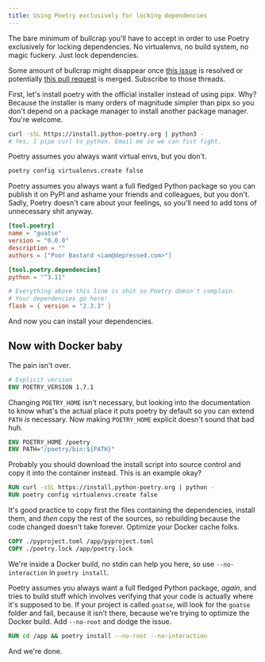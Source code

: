 ```yaml
---
title: Using Poetry exclusively for locking dependencies
---
```


The bare minimum of bullcrap you'll have to accept in order to use Poetry exclusively for locking dependencies. No virtualenvs, no build system, no magic fuckery. Just lock dependencies.

Some amount of bullcrap might disappear once [this issue](https://github.com/python-poetry/poetry/issues/1132) is resolved or potentially [this pull request](https://github.com/python-poetry/poetry/pull/8650) is merged. Subscribe to those threads.

First, let's install poetry with the official installer instead of using pipx. Why? Because the installer is many orders of magnitude simpler than pipx so you don't depend on a package manager to install another package manager. You're welcome.

```bash
curl -sSL https://install.python-poetry.org | python3 -
# Yes, I pipe curl to python. Email me so we can fist fight.
```

Poetry assumes you always want virtual envs, but you don't.

```bash
poetry config virtualenvs.create false 
```

Poetry assumes you always want a full fledged Python package so you can publish it on PyPI and ashame your friends and colleagues, but you don't. Sadly, Poetry doesn't care about your feelings, so you'll need to add tons of unnecessary shit anyway.

```toml
[tool.poetry]
name = "goatse"
version = "0.0.0"
description = ""
authors = ["Poor Bastard <iam@depressed.com>"]

[tool.poetry.dependencies]
python = "^3.11"

# Everything above this line is shit so Poetry doesn't complain.
# Your dependencies go here!
flask = { version = "2.3.3" }
```

And now you can install your dependencies.

## Now with Docker baby

The pain isn't over.

```dockerfile
# Explicit version
ENV POETRY_VERSION 1.7.1
```

Changing `POETRY_HOME` isn't necessary, but looking into the documentation to know what's the actual place it puts poetry by default so you can extend `PATH` *is* necessary. Now making `POETRY_HOME` explicit doesn't sound that bad huh.

```dockerfile
ENV POETRY_HOME /poetry
ENV PATH="/poetry/bin:${PATH}"
```

Probably you should download the install script into source control and copy it into the container instead. This is an example okay?

```dockerfile
RUN curl -sSL https://install.python-poetry.org | python -
RUN poetry config virtualenvs.create false
```

It's good practice to copy first the files containing the dependencies, install them, and *then* copy the rest of the sources, so rebuilding because the code changed doesn't take forever. Optimize your Docker cache folks.

```dockerfile
COPY ./pyproject.toml /app/pyproject.toml
COPY ./poetry.lock /app/poetry.lock
```

We're inside a Docker build, no stdin can help you here, so use `--no-interaction` in `poetry install`.

Poetry assumes you always want a full fledged Python package, _again_, and tries to build stuff which involves verifying that your code is actually where it's supposed to be. If your project is called `goatse`, will look for the `goatse` folder and fail, because it isn't there, because we're trying to optimize the Docker build. Add `--no-root` and dodge the issue.

```dockerfile
RUN cd /app && poetry install --no-root --no-interaction
```

And we're done.
